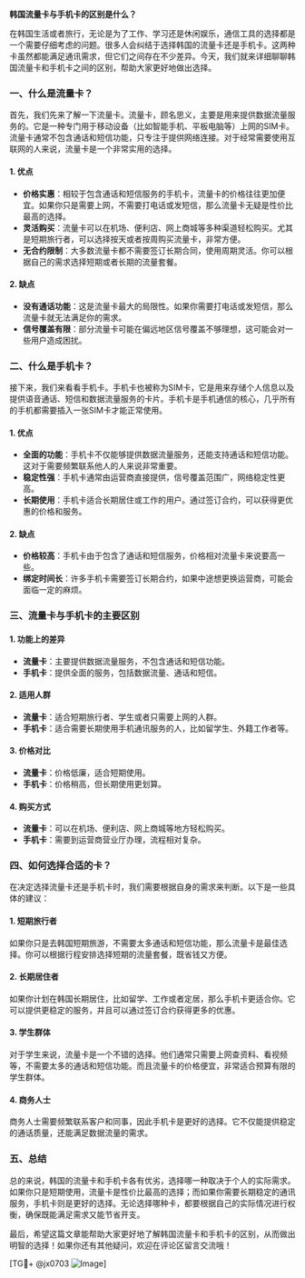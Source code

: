 **韩国流量卡与手机卡的区别是什么？**

在韩国生活或者旅行，无论是为了工作、学习还是休闲娱乐，通信工具的选择都是一个需要仔细考虑的问题。很多人会纠结于选择韩国的流量卡还是手机卡。这两种卡虽然都能满足通讯需求，但它们之间存在不少差异。今天，我们就来详细聊聊韩国流量卡和手机卡之间的区别，帮助大家更好地做出选择。

### 一、什么是流量卡？

首先，我们先来了解一下流量卡。流量卡，顾名思义，主要是用来提供数据流量服务的。它是一种专门用于移动设备（比如智能手机、平板电脑等）上网的SIM卡。流量卡通常不包含通话和短信功能，只专注于提供网络连接。对于经常需要使用互联网的人来说，流量卡是一个非常实用的选择。

#### 1. **优点**
- **价格实惠**：相较于包含通话和短信服务的手机卡，流量卡的价格往往更加便宜。如果你只是需要上网，不需要打电话或发短信，那么流量卡无疑是性价比最高的选择。
- **灵活购买**：流量卡可以在机场、便利店、网上商城等多种渠道轻松购买。尤其是短期旅行者，可以选择按天或者按周购买流量卡，非常方便。
- **无合约限制**：大多数流量卡都不需要签订长期合同，使用周期灵活。你可以根据自己的需求选择短期或者长期的流量套餐。

#### 2. **缺点**
- **没有通话功能**：这是流量卡最大的局限性。如果你需要打电话或发短信，那么流量卡就无法满足你的需求。
- **信号覆盖有限**：部分流量卡可能在偏远地区信号覆盖不够理想，这可能会对一些用户造成困扰。

### 二、什么是手机卡？

接下来，我们来看看手机卡。手机卡也被称为SIM卡，它是用来存储个人信息以及提供语音通话、短信和数据流量服务的卡片。手机卡是手机通信的核心，几乎所有的手机都需要插入一张SIM卡才能正常使用。

#### 1. **优点**
- **全面的功能**：手机卡不仅能够提供数据流量服务，还能支持通话和短信功能。这对于需要频繁联系他人的人来说非常重要。
- **稳定性强**：手机卡通常由运营商直接提供，信号覆盖范围广，网络稳定性更高。
- **长期使用**：手机卡适合长期居住或工作的用户。通过签订合约，可以获得更优惠的价格和服务。

#### 2. **缺点**
- **价格较高**：手机卡由于包含了通话和短信服务，价格相对流量卡来说要高一些。
- **绑定时间长**：许多手机卡需要签订长期合约，如果中途想更换运营商，可能会面临一定的麻烦。

### 三、流量卡与手机卡的主要区别

#### 1. **功能上的差异**
- **流量卡**：主要提供数据流量服务，不包含通话和短信功能。
- **手机卡**：提供全面的服务，包括数据流量、通话和短信。

#### 2. **适用人群**
- **流量卡**：适合短期旅行者、学生或者只需要上网的人群。
- **手机卡**：适合需要长期使用手机通讯服务的人，比如留学生、外籍工作者等。

#### 3. **价格对比**
- **流量卡**：价格低廉，适合短期使用。
- **手机卡**：价格稍高，但长期使用更划算。

#### 4. **购买方式**
- **流量卡**：可以在机场、便利店、网上商城等地方轻松购买。
- **手机卡**：需要到运营商营业厅办理，流程相对复杂。

### 四、如何选择合适的卡？

在决定选择流量卡还是手机卡时，我们需要根据自身的需求来判断。以下是一些具体的建议：

#### 1. **短期旅行者**
如果你只是去韩国短期旅游，不需要太多通话和短信功能，那么流量卡是最佳选择。你可以根据行程安排选择短期的流量套餐，既省钱又方便。

#### 2. **长期居住者**
如果你计划在韩国长期居住，比如留学、工作或者定居，那么手机卡更适合你。它可以提供更稳定的服务，并且可以通过签订合约获得更多的优惠。

#### 3. **学生群体**
对于学生来说，流量卡是一个不错的选择。他们通常只需要上网查资料、看视频等，不需要太多的通话和短信功能。而且流量卡的价格便宜，非常适合预算有限的学生群体。

#### 4. **商务人士**
商务人士需要频繁联系客户和同事，因此手机卡是更好的选择。它不仅能提供稳定的通话质量，还能满足数据流量的需求。

### 五、总结

总的来说，韩国的流量卡和手机卡各有优劣，选择哪一种取决于个人的实际需求。如果你只是短期使用，流量卡是性价比最高的选择；而如果你需要长期稳定的通讯服务，手机卡则是更好的选择。无论选择哪种卡，都要根据自己的实际情况进行权衡，确保既能满足需求又能节省开支。

最后，希望这篇文章能帮助大家更好地了解韩国流量卡和手机卡的区别，从而做出明智的选择！如果你还有其他疑问，欢迎在评论区留言交流哦！

[TG💪+ @jx0703 ![Image](https://github.com/user-attachments/assets/dbca1d08-cadb-493c-b0ec-ad6f7a83f270)]